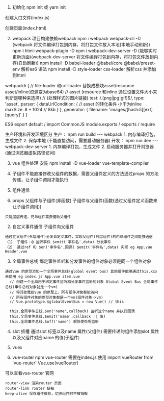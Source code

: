 1. 初始化
  npm init 或 yarn init

  创建入口文件(index.js)

  创建页面(index.html)

2. webpack
  项目构建依赖webpack
  npm i webpack webpack-cli -D (webpack 将文件编译打包到内存，将打包文件放入本地(本地手动刷新))
  npm i html-webpack-plugin -D
  npm i webpack-dev-server -D (能够实时更新页面)(webpack-dev-server 将文件编译打包到内存，将打包文件放到内存(自动刷新))
  npm install -D babel-loader @babel/core @babel/preset-env 解析es6 语法
  npm install -D style-loader css-loader 解析css 并添加到html

  webpack5
  {
    // file-loader 和url-loader 替换成模块asset/resource asset/inline(资源变为base64)
    // asset (resource 和inline 通过设置文件大小来判断是哪种来选择)
    // (处理样式的图片链接)
    test: /\.(png|jpg|gif)$/,
    type: 'asset',
    parser: {
      dataUrlCondition: { // asset 的转化条件 小于为inline
        maxSize: 8 * 1024 // 8kb
      }
    },
    generator: {
      filename: 'images/[hash:5][ext][query]'
    }
  } 

  ES6 export default / import
  CommonJS module.exports / exports / require 

  生产环境和开发环境区分
    生产： npm run build --- webpack 
          1. 内存编译打包，生成文件
          2. 保存本地 (不能直接访问，需要启动服务器)
    开发： npm run dev --- webpack-dev-server
          1. 内存编译打包，生成文件
          2. 启动服务器并打开浏览器 (通过浏览器虚拟路径访问)

3. vue 组件处理
  安装
  npm install -D vue-loader vue-template-compiler

4. 子组件不能直接修改父组件的数据，需要父组件定义的方法通过props 的方法传递，让子组件调用才能执行

5. 组件通信
  1. props
    父组件与子组件(非函数)
    子组件与父组件(函数(通过父组件定义函数来让子组件调用))

    只能层层传递，兄弟组件需要借助父组件

  2. 自定义事件通信
    子组件向父组件

    通过在父组件(外层组件)分发自定义事件，实现父组件(外层组件)的内部组件之间能够通信
    （1） 子组件：@ 监听事件 $emit('事件名',data) 分发事件
    （2） 通过ref 和 $on('事件名',回调) $emit('事件名',data) 实现 eg App.vue Header.vue

  3. 全局事件总线
    绑定事件监听和分发事件的组件对象必须是同一个组件对象

    通过Vue 的原型添加一个全局事件总线(global event bus) 其他组件能够通过this.xxx 来使用 eg index.js App.vue item.vue
      // 创建一个全局用于绑定事件监听和分发事件监听的对象 Global Event Bus 全局事件总线(事件总线对象就是一个vm)
      // 将其挂载到Vue 的原型上，所有组件对象都能访问 
      // 所有组件对象的原型对象都是一个vm(组件对象->vm)
      // Vue.prototype.$globalEventBus = new Vue() // this

      this.全局事件总线.$on('name',callback) 监听这个name 并执行回调
      this.全局事件总线.$emit('name',callback || 值)
      this.全局事件总线.$off('name') 解除使劲啊监听

  4. slot 插槽
      通过slot 标签以及name 属性(父组件)
      需要传递的组件添加slot 属性以及父组件对应name 的值(子组件)
    
  5. vuex

6. vue-router
  npm vue-router 
  需要在index.js 使用 import vueRouter from 'vue-router'   Vue.use(vueRouter)

  可以查看vue-router 官网

    router-view 渲染router 页面
    router-link router 链接
    keep-alive 保存组件缓存，切换组件时不被销毁